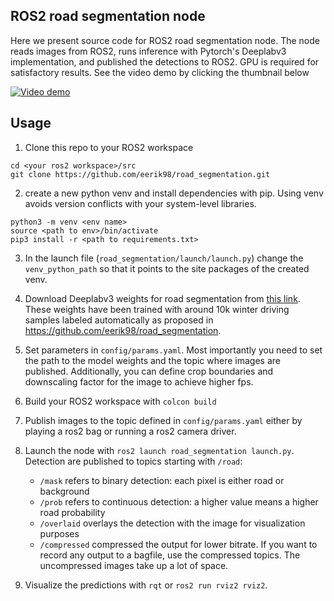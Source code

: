 ## ROS2 road segmentation node

Here we present source code for ROS2 road segmentation node. The node reads images from ROS2, runs inference with Pytorch's Deeplabv3 implementation, and published the detections to ROS2. GPU is required for satisfactory results. See the video demo by clicking the thumbnail below

[![Video demo](https://img.youtube.com/vi/GzYVhFJsdts/hqdefault.jpg)](https://www.youtube.com/watch?v=GzYVhFJsdts)





## Usage
1. Clone this repo to your ROS2 workspace
```
cd <your ros2 workspace>/src
git clone https://github.com/eerik98/road_segmentation.git
```

2. create a new python venv and install dependencies with pip. Using venv avoids version conflicts with your system-level libraries. 
```
python3 -m venv <env name>
source <path to env>/bin/activate
pip3 install -r <path to requirements.txt>
```
3. In the launch file (`road_segmentation/launch/launch.py`) change the `venv_python_path` so that it points to the site packages of the created venv. 

4. Download Deeplabv3 weights for road segmentation from [this link](https://drive.google.com/file/d/1AhhItat4xGq1_fdx23CGU606nS17pMtl/view?usp=sharing). These weights have been trained with around
   10k winter driving samples labeled automatically as proposed in https://github.com/eerik98/road_segmentation. 

5. Set parameters in `config/params.yaml`. Most importantly you need to set the path to the model weights and the topic where images are published. Additionally, you can define crop boundaries and downscaling factor for the image to achieve higher fps. 

6. Build your ROS2 workspace with `colcon build`
   
7. Publish images to the topic defined in `config/params.yaml` either by playing a ros2 bag or running a ros2 camera driver.
    
8. Launch the node with `ros2 launch road_segmentation launch.py`. Detection are published to topics starting with `/road`:
     - `/mask` refers to binary detection: each pixel is either road or background
     - `/prob` refers to continuous detection: a higher value means a higher road probability
     - `/overlaid` overlays the detection with the image for visualization purposes
     - `/compressed` compressed the output for lower bitrate. If you want to record any output to a bagfile, use the compressed topics. The uncompressed images take up a lot of space.

9. Visualize the predictions with `rqt` or `ros2 run rviz2 rviz2`. 
